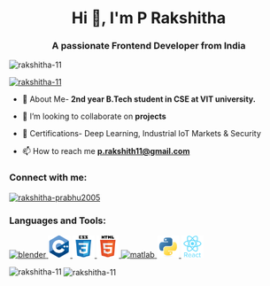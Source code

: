 <h1 align="center">Hi 👋, I'm P Rakshitha</h1>
<h3 align="center">A passionate Frontend Developer from India</h3>

<p align="left"> <img src="https://komarev.com/ghpvc/?username=rakshitha-11&label=Profile%20views&color=0e75b6&style=flat" alt="rakshitha-11" /> </p>

<p align="left"> <a href="https://github.com/ryo-ma/github-profile-trophy"><img src="https://github-profile-trophy.vercel.app/?username=rakshitha-11" alt="rakshitha-11" /></a> </p>

- 🔭 About Me- **2nd year B.Tech student in CSE at VIT university.**

- 👯 I’m looking to collaborate on **projects**

- 📝 Certifications- Deep Learning, Industrial IoT Markets & Security

- 📫 How to reach me **p.rakshith11@gmail.com**

<h3 align="left">Connect with me:</h3>
<p align="left">
<a href="https://linkedin.com/in/rakshitha-prabhu2005" target="blank"><img align="center" src="https://raw.githubusercontent.com/rahuldkjain/github-profile-readme-generator/master/src/images/icons/Social/linked-in-alt.svg" alt="rakshitha-prabhu2005" height="30" width="40" /></a>
</p>

<h3 align="left">Languages and Tools:</h3>
<p align="left"> <a href="https://www.blender.org/" target="_blank" rel="noreferrer"> <img src="https://download.blender.org/branding/community/blender_community_badge_white.svg" alt="blender" width="40" height="40"/> </a> <a href="https://www.w3schools.com/cpp/" target="_blank" rel="noreferrer"> <img src="https://raw.githubusercontent.com/devicons/devicon/master/icons/cplusplus/cplusplus-original.svg" alt="cplusplus" width="40" height="40"/> </a> <a href="https://www.w3schools.com/css/" target="_blank" rel="noreferrer"> <img src="https://raw.githubusercontent.com/devicons/devicon/master/icons/css3/css3-original-wordmark.svg" alt="css3" width="40" height="40"/> </a> <a href="https://www.w3.org/html/" target="_blank" rel="noreferrer"> <img src="https://raw.githubusercontent.com/devicons/devicon/master/icons/html5/html5-original-wordmark.svg" alt="html5" width="40" height="40"/> </a> <a href="https://www.mathworks.com/" target="_blank" rel="noreferrer"> <img src="https://upload.wikimedia.org/wikipedia/commons/2/21/Matlab_Logo.png" alt="matlab" width="40" height="40"/> </a> <a href="https://www.python.org" target="_blank" rel="noreferrer"> <img src="https://raw.githubusercontent.com/devicons/devicon/master/icons/python/python-original.svg" alt="python" width="40" height="40"/> </a> <a href="https://reactjs.org/" target="_blank" rel="noreferrer"> <img src="https://raw.githubusercontent.com/devicons/devicon/master/icons/react/react-original-wordmark.svg" alt="react" width="40" height="40"/> </a> </p>

<p><img align="left" src="https://github-readme-stats.vercel.app/api/top-langs?username=rakshitha-11&show_icons=true&locale=en&layout=compact" alt="rakshitha-11" /></p>

<p>&nbsp;<img align="center" src="https://github-readme-stats.vercel.app/api?username=rakshitha-11&show_icons=true&locale=en" alt="rakshitha-11" /></p>
